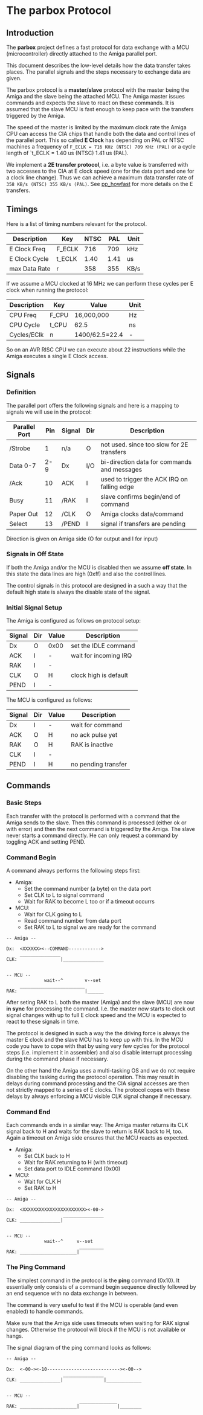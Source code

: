 # The parbox Protocol

## Introduction

The **parbox** project defines a fast protocol for data exchange with
a MCU (microcontroller) directly attached to the Amiga parallel port.

This document describes the low-level details how the data transfer takes
places. The parallel signals and the steps necessary to exchange data are
given.

The parbox protocol is a **master/slave** protocol with the master being
the Amiga and the slave being the attached MCU. The Amiga master issues
commands and expects the slave to react on these commands. It is assumed
that the slave MCU is fast enough to keep pace with the transfers triggered
by the Amiga.

The speed of the master is limited by the maximum clock rate the Amiga CPU
can access the CIA chips that handle both the data and control lines of the
parallel port. This so called **E Clock** has depending on PAL or NTSC
machines a frequency of `F_ECLK = 716 KHz (NTSC) 709 KHz (PAL)` or a cycle
length of `t_ECLK = 1.40 us (NTSC) 1.41 us (PAL).

We implement a **2E transfer protocol**, i.e. a byte value is transferred
with two accesses to the CIA at E clock speed (one for the data port and
one for a clock line change). Thus we can achieve a maximum data transfer
rate of `358 KB/s (NTSC) 355 KB/s (PAL)`. See [pp_howfast] for more details
on the E transfers.

[pp_howfast]: http://lallafa.de/blog/2015/09/amiga-parallel-port-how-fast-can-you-go/

## Timings

Here is a list of timing numbers relevant for the protocol.

Description   | Key    | NTSC | PAL | Unit |
--------------|--------|------|-----|------|
E Clock Freq  | F_ECLK | 716 | 709 | kHz   |
E Clock Cycle | t_ECLK | 1.40 | 1.41 | us  |
max Data Rate | r      | 358  | 355 | KB/s |

If we assume a MCU clocked at 16 MHz we can perform these cycles per E clock
when running the protocol:

Description  | Key     | Value      | Unit |
-------------|---------|------------|------|
CPU Freq     | F_CPU   | 16,000,000 | Hz   |
CPU Cycle    | t_CPU   | 62.5       | ns   |
Cycles/EClk  | n       | 1400/62.5=22.4 | - |

So on an AVR RISC CPU we can execute about 22 instructions while the Amiga
executes a single E Clock access.

## Signals

### Definition

The parallel port offers the following signals and here is a mapping to
signals we will use in the protocol:

Parallel Port | Pin | Signal   | Dir | Description
--------------|-----|----------|-----|---------------------------------------
/Strobe       |  1  | n/a      | O   | not used. since too slow for 2E transfers
Data 0-7      | 2-9 | Dx       | I/O | bi-direction data for commands and messages
/Ack          | 10  | ACK      | I   | used to trigger the ACK IRQ on falling edge
Busy          | 11  | /RAK     | I   | slave confirms begin/end of command
Paper Out     | 12  | /CLK     | O   | Amiga clocks data/command
Select        | 13  | /PEND    | I   | signal if transfers are pending

Direction is given on Amiga side (O for output and I for input)

### Signals in Off State

If both the Amiga and/or the MCU is disabled then we assume **off state**.
In this state the data lines are high (0xff) and also the control lines.

The control signals in this protocol are designed in a such a way that
the default high state is always the disable state of the signal.

### Initial Signal Setup

The Amiga is configured as follows on protocol setup:

Signal    | Dir | Value | Description
----------|-----|-------|---------------------------
Dx        | O   | 0x00  | set the IDLE command
ACK       | I   | -     | wait for incoming IRQ
RAK       | I   | -     |
CLK       | O   | H     | clock high is default
PEND      | I   | -     |

The MCU is configured as follows:

Signal    | Dir | Value | Description
----------|-----|-------|---------------------------
Dx        | I   | -     | wait for command
ACK       | O   | H     | no ack pulse yet
RAK       | O   | H     | RAK is inactive
CLK       | I   | -     |
PEND      | I   | H     | no pending transfer

## Commands

### Basic Steps

Each transfer with the protocol is performed with a command that the Amiga
sends to the slave. Then this command is processed (either ok or with error)
and then the next command is triggered by the Amiga. The slave never starts
a command directly. He can only request a command by toggling ACK and setting
PEND.

### Command Begin

A command always performs the following steps first:

* Amiga:
  * Set the command number (a byte) on the data port
  * Set CLK to L to signal command
  * Wait for RAK to become L too or if a timeout occurrs
* MCU:
  * Wait for CLK going to L
  * Read command number from data port
  * Set RAK to L to signal we are ready for the command

```
-- Amiga --

Dx:  <XXXXXX><--COMMAND------------>
     _______________
CLK:                |_______________


-- MCU --
              wait--^        v--set
     ________________________
RAK:                         |______
```

After seting RAK to L both the master (Amiga) and the slave (MCU) are now
**in sync** for processing the command. I.e. the master now starts to clock
out signal changes with up to full E clock speed and the MCU is expected
to react to these signals in time.

The protocol is designed in such a way the the driving force is always the
master E clock and the slave MCU has to keep up with this. In the MCU code
you have to cope with that by using very few cycles for the protocol steps
(i.e. implement it in assembler) and also disable interrupt processing
during the command phase if necessary.

On the other hand the Amiga uses a multi-tasking OS and we do not require
disabling the tasking during the protocol operation. This may result in
delays during command processing and the CIA signal accesses are then not
strictly mapped to a series of E clocks. The protocol copes with these delays
by always enforcing a MCU visible CLK signal change if necessary.

### Command End

Each commands ends in a similar way: The Amiga master returns its CLK signal
back to H and waits for the slave to return is RAK back to H, too. Again
a timeout on Amiga side ensures that the MCU reacts as expected.

* Amiga:
  * Set CLK back to H
  * Wait for RAK returning to H (with timeout)
  * Set data port to IDLE command (0x00)
* MCU:
  * Wait for CLK H
  * Set RAK to H

```
-- Amiga --

Dx:  <XXXXXXXXXXXXXXXXXXXXXXX><-00->
                     _______________
CLK: _______________|


-- MCU --
              wait--^     v--set
                           _________
RAK: _____________________|
```

### The Ping Command

The simplest command in the protocol is the **ping** command (0x10).
It essentially only consists of a command begin sequence directly followed
by an end sequence with no data exchange in between.

The command is very useful to test if the MCU is operable (and even enabled)
to handle commands.

Make sure that the Amiga side uses timeouts when waiting for RAK signal
changes. Otherwise the protocol will block if the MCU is not available or
hangs.

The signal diagram of the ping command looks as follows:

```
-- Amiga --

Dx:  <-00-><-10---------------------------><-00-->
                     _______________
CLK: _______________|               |_____________


-- MCU --
                           ______________
RAK: _____________________|              |________
```
